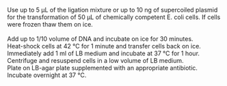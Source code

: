 Use up to 5 μL of the ligation mixture or up to 10 ng of supercoiled plasmid for the transformation of 50 μL of chemically competent E. coli cells.
If cells were frozen thaw them on ice.
<br />
<br />Add up to 1/10 volume of DNA and incubate on ice for 30 minutes.
<br />Heat-shock cells at 42 °C for 1 minute and transfer cells back on ice.
<br />Immediately add 1 ml of LB medium and incubate at 37 °C for 1 hour. 
<br />Centrifuge and resuspend cells in a low volume of LB medium. 
<br />Plate on LB-agar plate supplemented with an appropriate antibiotic.
<br />Incubate overnight at 37 °C.
